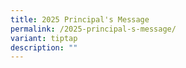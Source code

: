 ```yaml
---
title: 2025 Principal's Message
permalink: /2025-principal-s-message/
variant: tiptap
description: ""
---
```

